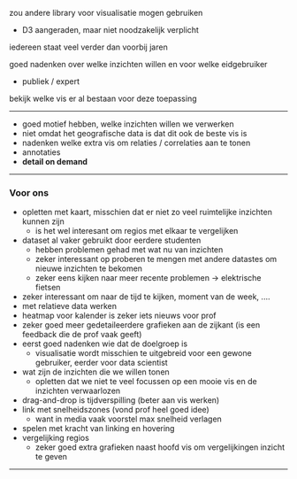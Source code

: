 zou andere library voor visualisatie mogen gebruiken
- D3 aangeraden, maar niet noodzakelijk verplicht

iedereen staat veel verder dan voorbij jaren

goed nadenken over welke inzichten willen en voor welke eidgebruiker
- publiek / expert

bekijk welke vis er al bestaan voor deze toepassing

---

- goed motief hebben, welke inzichten willen we verwerken
- niet omdat het geografische data is dat dit ook de beste vis is
- nadenken welke extra vis om relaties / correlaties aan te tonen
- annotaties
- **detail on demand**

---

### Voor ons
- opletten met kaart, misschien dat er niet zo veel ruimtelijke inzichten kunnen zijn
	- is het wel interesant om regios met elkaar te vergelijken
- dataset al vaker gebruikt door eerdere studenten
	- hebben problemen gehad met wat nu van inzichten
	- zeker interessant op proberen te mengen met andere datastes om nieuwe inzichten te bekomen
	- zeker eens kijken naar meer recente problemen -> elektrische fietsen
- zeker interessant om naar de tijd te kijken, moment van de week, ....
- met relatieve data werken
- heatmap voor kalender is zeker iets nieuws voor prof
- zeker goed meer gedetaileerdere grafieken aan de zijkant (is een feedback die de prof vaak geeft)
- eerst goed nadenken wie dat de doelgroep is
	- visualisatie wordt misschien te uitgebreid voor een gewone gebruiker, eerder voor data scientist
- wat zijn de inzichten die we willen tonen
	- opletten dat we niet te veel focussen op een mooie vis en de inzichten verwaarlozen
- drag-and-drop is tijdverspilling (beter aan vis werken)
- link met snelheidszones (vond prof heel goed idee)
	- want in media vaak voorstel max snelheid verlagen
- spelen met kracht van linking en hovering
- vergelijking regios
	- zeker goed extra grafieken naast hoofd vis om vergelijkingen inzicht te geven

---
